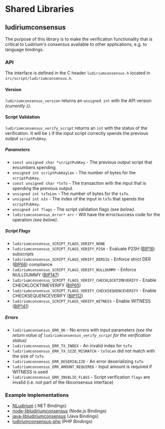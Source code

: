 Shared Libraries
================

## ludiriumconsensus

The purpose of this library is to make the verification functionality that is critical to Ludirium's consensus available to other applications, e.g. to language bindings.

### API

The interface is defined in the C header `ludiriumconsensus.h` located in `src/script/ludiriumconsensus.h`.

#### Version

`ludiriumconsensus_version` returns an `unsigned int` with the API version *(currently `1`)*.

#### Script Validation

`ludiriumconsensus_verify_script` returns an `int` with the status of the verification. It will be `1` if the input script correctly spends the previous output `scriptPubKey`.

##### Parameters
- `const unsigned char *scriptPubKey` - The previous output script that encumbers spending.
- `unsigned int scriptPubKeyLen` - The number of bytes for the `scriptPubKey`.
- `const unsigned char *txTo` - The transaction with the input that is spending the previous output.
- `unsigned int txToLen` - The number of bytes for the `txTo`.
- `unsigned int nIn` - The index of the input in `txTo` that spends the `scriptPubKey`.
- `unsigned int flags` - The script validation flags *(see below)*.
- `ludiriumconsensus_error* err` - Will have the error/success code for the operation *(see below)*.

##### Script Flags
- `ludiriumconsensus_SCRIPT_FLAGS_VERIFY_NONE`
- `ludiriumconsensus_SCRIPT_FLAGS_VERIFY_P2SH` - Evaluate P2SH ([BIP16](https://github.com/ludirium/bips/blob/master/bip-0016.mediawiki)) subscripts
- `ludiriumconsensus_SCRIPT_FLAGS_VERIFY_DERSIG` - Enforce strict DER ([BIP66](https://github.com/ludirium/bips/blob/master/bip-0066.mediawiki)) compliance
- `ludiriumconsensus_SCRIPT_FLAGS_VERIFY_NULLDUMMY` - Enforce NULLDUMMY ([BIP147](https://github.com/ludirium/bips/blob/master/bip-0147.mediawiki))
- `ludiriumconsensus_SCRIPT_FLAGS_VERIFY_CHECKLOCKTIMEVERIFY` - Enable CHECKLOCKTIMEVERIFY ([BIP65](https://github.com/ludirium/bips/blob/master/bip-0065.mediawiki))
- `ludiriumconsensus_SCRIPT_FLAGS_VERIFY_CHECKSEQUENCEVERIFY` - Enable CHECKSEQUENCEVERIFY ([BIP112](https://github.com/ludirium/bips/blob/master/bip-0112.mediawiki))
- `ludiriumconsensus_SCRIPT_FLAGS_VERIFY_WITNESS` - Enable WITNESS ([BIP141](https://github.com/ludirium/bips/blob/master/bip-0141.mediawiki))

##### Errors
- `ludiriumconsensus_ERR_OK` - No errors with input parameters *(see the return value of `ludiriumconsensus_verify_script` for the verification status)*
- `ludiriumconsensus_ERR_TX_INDEX` - An invalid index for `txTo`
- `ludiriumconsensus_ERR_TX_SIZE_MISMATCH` - `txToLen` did not match with the size of `txTo`
- `ludiriumconsensus_ERR_DESERIALIZE` - An error deserializing `txTo`
- `ludiriumconsensus_ERR_AMOUNT_REQUIRED` - Input amount is required if WITNESS is used
- `ludiriumconsensus_ERR_INVALID_FLAGS` - Script verification `flags` are invalid (i.e. not part of the libconsensus interface)

### Example Implementations
- [NLudirium](https://github.com/MetacoSA/NLudirium/blob/5e1055cd7c4186dee4227c344af8892aea54faec/NLudirium/Script.cs#L979-#L1031) (.NET Bindings)
- [node-libludiriumconsensus](https://github.com/bitpay/node-libludiriumconsensus) (Node.js Bindings)
- [java-libludiriumconsensus](https://github.com/dexX7/java-libludiriumconsensus) (Java Bindings)
- [ludiriumconsensus-php](https://github.com/Bit-Wasp/ludiriumconsensus-php) (PHP Bindings)
